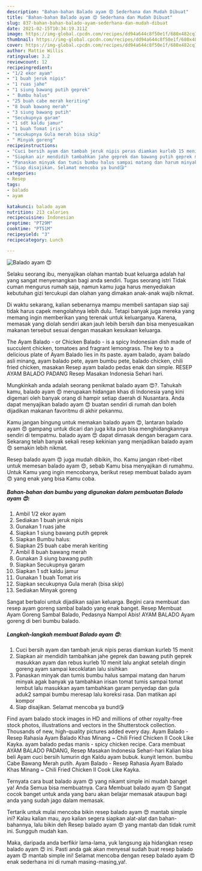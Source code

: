 ```yaml
---
description: "Bahan-bahan Balado ayam 😍 Sederhana dan Mudah Dibuat"
title: "Bahan-bahan Balado ayam 😍 Sederhana dan Mudah Dibuat"
slug: 837-bahan-bahan-balado-ayam-sederhana-dan-mudah-dibuat
date: 2021-02-15T10:34:19.311Z
image: https://img-global.cpcdn.com/recipes/dd94a644c8f50e1f/680x482cq70/balado-ayam-😍-foto-resep-utama.jpg
thumbnail: https://img-global.cpcdn.com/recipes/dd94a644c8f50e1f/680x482cq70/balado-ayam-😍-foto-resep-utama.jpg
cover: https://img-global.cpcdn.com/recipes/dd94a644c8f50e1f/680x482cq70/balado-ayam-😍-foto-resep-utama.jpg
author: Mattie Willis
ratingvalue: 3.2
reviewcount: 12
recipeingredient:
- "1/2 ekor ayam"
- "1 buah jeruk nipis"
- "1 ruas jahe"
- "1 siung bawang putih geprek"
- " Bumbu halus"
- "25 buah cabe merah keriting"
- "8 buah bawang merah"
- "3 siung bawang putih"
- "Secukupnya garam"
- "1 sdt kaldu jamur"
- "1 buah Tomat iris"
- "secukupnya Gula merah bisa skip"
- " Minyak goreng"
recipeinstructions:
- "Cuci bersih ayam dan tambah jeruk nipis peras diamkan kurleb 15 menit"
- "Siapkan air mendidih tambahkan jahe geprek dan bawang putih geprek masukkan ayam dan rebus kurleb 10 menit lalu angkat setelah dingin goreng ayam sampai kecoklatan lalu sisihkan"
- "Panaskan minyak dan tumis bumbu halus sampai matang dan harum minyak agak banyak ya tambahkan irisan tomat tumis sampai tomat lembut lalu masukkan ayam tambahkan garam penyedap dan gula aduk2 sampai bumbu meresap lalu koreksi rasa. Dan matikan api kompor"
- "Siap disajikan. Selamat mencoba ya bund😘"
categories:
- Resep
tags:
- balado
- ayam

katakunci: balado ayam 
nutrition: 213 calories
recipecuisine: Indonesian
preptime: "PT29M"
cooktime: "PT51M"
recipeyield: "3"
recipecategory: Lunch

---
```



![Balado ayam 😍](https://img-global.cpcdn.com/recipes/dd94a644c8f50e1f/680x482cq70/balado-ayam-😍-foto-resep-utama.jpg)

Selaku seorang ibu, menyajikan olahan mantab buat keluarga adalah hal yang sangat menyenangkan bagi anda sendiri. Tugas seorang istri Tidak cuman mengurus rumah saja, namun kamu juga harus menyediakan kebutuhan gizi tercukupi dan olahan yang dimakan anak-anak wajib nikmat.

Di waktu  sekarang, kalian sebenarnya mampu membeli santapan siap saji tidak harus capek mengolahnya lebih dulu. Tetapi banyak juga mereka yang memang ingin memberikan yang terenak untuk keluarganya. Karena, memasak yang diolah sendiri akan jauh lebih bersih dan bisa menyesuaikan makanan tersebut sesuai dengan masakan kesukaan keluarga. 

The Ayam Balado - or Chicken Balado - is a spicy Indonesian dish made of succulent chicken, tomatoes and fragrant lemongrass. The key to a delicious plate of Ayam Balado lies in its paste. ayam balado, ayam balado asli minang, ayam balado pete, ayam bumbu pete, balado chicken, chili fried chicken, masakan Resep ayam balado pedas enak dan simple. RESEP AYAM BALADO PADANG Resep Masakan Indonesia Sehari hari.

Mungkinkah anda adalah seorang penikmat balado ayam 😍?. Tahukah kamu, balado ayam 😍 merupakan hidangan khas di Indonesia yang kini digemari oleh banyak orang di hampir setiap daerah di Nusantara. Anda dapat menyajikan balado ayam 😍 buatan sendiri di rumah dan boleh dijadikan makanan favoritmu di akhir pekanmu.

Kamu jangan bingung untuk memakan balado ayam 😍, lantaran balado ayam 😍 gampang untuk dicari dan juga kita pun bisa menghidangkannya sendiri di tempatmu. balado ayam 😍 dapat dimasak dengan beragam cara. Sekarang telah banyak sekali resep kekinian yang menjadikan balado ayam 😍 semakin lebih nikmat.

Resep balado ayam 😍 juga mudah dibikin, lho. Kamu jangan ribet-ribet untuk memesan balado ayam 😍, sebab Kamu bisa menyajikan di rumahmu. Untuk Kamu yang ingin mencobanya, berikut resep membuat balado ayam 😍 yang enak yang bisa Kamu coba.

<!--inarticleads1-->

##### Bahan-bahan dan bumbu yang digunakan dalam pembuatan Balado ayam 😍:

1. Ambil 1/2 ekor ayam
1. Sediakan 1 buah jeruk nipis
1. Gunakan 1 ruas jahe
1. Siapkan 1 siung bawang putih geprek
1. Siapkan  Bumbu halus:
1. Siapkan 25 buah cabe merah keriting
1. Ambil 8 buah bawang merah
1. Gunakan 3 siung bawang putih
1. Siapkan Secukupnya garam
1. Siapkan 1 sdt kaldu jamur
1. Gunakan 1 buah Tomat iris
1. Siapkan secukupnya Gula merah (bisa skip)
1. Sediakan  Minyak goreng


Sangat berbaloi untuk dijadikan sajian keluarga. Begini cara membuat dan resep ayam goreng sambal balado yang enak banget. Resep Membuat Ayam Goreng Sambal Balado, Pedasnya Nampol Abis! AYAM BALADO Ayam goreng di beri bumbu balado. 

<!--inarticleads2-->

##### Langkah-langkah membuat Balado ayam 😍:

1. Cuci bersih ayam dan tambah jeruk nipis peras diamkan kurleb 15 menit
1. Siapkan air mendidih tambahkan jahe geprek dan bawang putih geprek masukkan ayam dan rebus kurleb 10 menit lalu angkat setelah dingin goreng ayam sampai kecoklatan lalu sisihkan
1. Panaskan minyak dan tumis bumbu halus sampai matang dan harum minyak agak banyak ya tambahkan irisan tomat tumis sampai tomat lembut lalu masukkan ayam tambahkan garam penyedap dan gula aduk2 sampai bumbu meresap lalu koreksi rasa. Dan matikan api kompor
1. Siap disajikan. Selamat mencoba ya bund😘


Find ayam balado stock images in HD and millions of other royalty-free stock photos, illustrations and vectors in the Shutterstock collection. Thousands of new, high-quality pictures added every day. Ayam Balado - Resep Rahasia Ayam Balado Khas Minang ~ Chili Fried Chicken II Cook Like Kayka. ayam balado pedas manis - spicy chicken recipe. Cara membuat AYAM BALADO PADANG, Resep Masakan Indonesia Sehari-hari Kalian bisa beli Ayam cuci bersih lumurin dgn Kaldu ayam bubuk. kunyit lemon. bumbu Cabe Bawang Merah putih. Ayam Balado - Resep Rahasia Ayam Balado Khas Minang ~ Chili Fried Chicken II Cook Like Kayka. 

Ternyata cara buat balado ayam 😍 yang nikamt simple ini mudah banget ya! Anda Semua bisa membuatnya. Cara Membuat balado ayam 😍 Sangat cocok banget untuk anda yang baru akan belajar memasak ataupun bagi anda yang sudah jago dalam memasak.

Tertarik untuk mulai mencoba bikin resep balado ayam 😍 mantab simple ini? Kalau kalian mau, ayo kalian segera siapkan alat-alat dan bahan-bahannya, lalu bikin deh Resep balado ayam 😍 yang mantab dan tidak rumit ini. Sungguh mudah kan. 

Maka, daripada anda berfikir lama-lama, yuk langsung aja hidangkan resep balado ayam 😍 ini. Pasti anda gak akan menyesal sudah buat resep balado ayam 😍 mantab simple ini! Selamat mencoba dengan resep balado ayam 😍 enak sederhana ini di rumah masing-masing,ya!.

